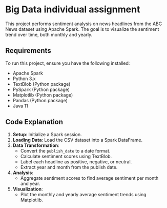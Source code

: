 # Big Data individual assignment

This project performs sentiment analysis on news headlines from the ABC News dataset using Apache Spark. The goal is to visualize the sentiment trend over time, both monthly and yearly.

## Requirements

To run this project, ensure you have the following installed:

- Apache Spark
- Python 3.x
- TextBlob (Python package)
- PySpark (Python package)
- Matplotlib (Python package)
- Pandas (Python package)
- Java 11 

## Code Explanation

1. **Setup**: Initialize a Spark session.
2. **Loading Data**: Load the CSV dataset into a Spark DataFrame.
3. **Data Transformation**: 
   - Convert the `publish_date` to a date format.
   - Calculate sentiment scores using TextBlob.
   - Label each headline as positive, negative, or neutral.
   - Extract year and month from the publish date.
4. **Analysis**:
   - Aggregate sentiment scores to find average sentiment per month and year.
5. **Visualization**:
   - Plot the monthly and yearly average sentiment trends using Matplotlib.
